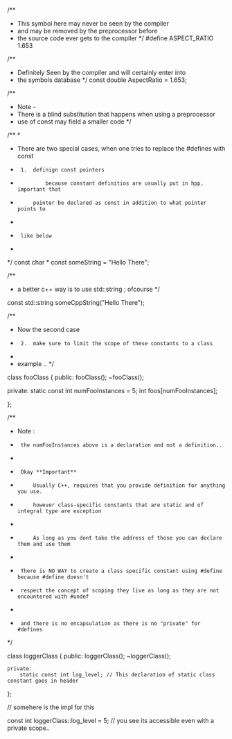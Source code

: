

/**
 * This symbol here may never be seen by the compiler 
 * and may be removed by the preprocessor before 
 * the source code ever gets to the compiler
 */
#define ASPECT_RATIO 1.653


/**
 * Definitely Seen by the compiler and will certainly enter into
 * the symbols database 
 */
const double AspectRatio = 1.653;

/**
 * 	Note - 
 *	 There is a blind substitution that happens when using a preprocessor
 *	use of const may field a smaller code
 */

/**
 *
 * There are two special cases, when one tries to replace the #defines with const 
 *  	1.	definign const pointers
 *  			because constant definitios are usually put in hpp, important that 
 *  		pointer be declared as const in addition to what pointer points to
 *
 * 		like below
 * 	
 */
const char * const someString = "Hello There";

/**
 * a better c++ way is to use std::string ; ofcourse
 */

const std::string someCppString("Hello There");

/**
 * 	Now the second case
 * 		2.	make sure to limit the scope of these constants to a class
 *
 * 	example ..
 */

class fooClass
{
public:
	fooClass();
	~fooClass();

private:
	static const int numFooInstances = 5;
	int foos[numFooInstances];
	
};

/**
 *	Note :
 *		the numFooInstances above is a declaration and not a definition..
 *
 * 		Okay **Important**
 * 			Usually C++, requires that you provide definition for anything you use.
 * 			however class-specific constants that are static and of integral type are exception
 *
 * 			As long as you dont take the address of those you can declare them and use them
 *
 * 		There is NO WAY to create a class specific constant using #define because #define doesn't 
 * 		respect the concept of scoping they live as long as they are not encountered with #undef
 *
 * 		and there is no encapsulation as there is no "private" for #defines
 */

class loggerClass
{
public:
	loggerClass();
	~loggerClass();
	
	private:
		static const int log_level;	// This declaration of static class constant goes in header
};

// somehere is the impl for this

const int loggerClass::log_level = 5; // you see its accessible even with a private scope..


